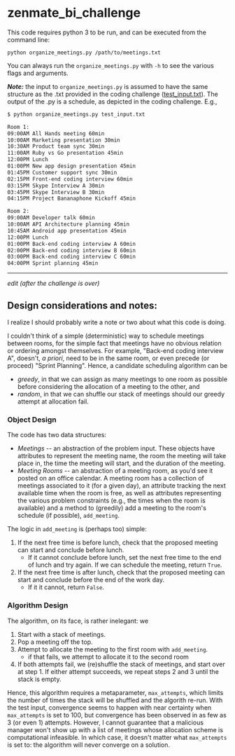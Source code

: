 # zenmate_bi_challenge
This code requires python 3 to be run, and can be executed from the command line:
```
python organize_meetings.py /path/to/meetings.txt
```
You can always run the `organize_meetings.py` with `-h` to see the various flags
and arguments.

***Note:*** the input to `organize_meetings.py` is assumed to have the same
structure as the .txt provided in the coding challenge ([test_input.txt](test_input.txt)). 
The output of the .py is a schedule, as depicted in the coding challenge. E.g.,
```bash
$ python organize_meetings.py test_input.txt

Room 1:
09:00AM All Hands meeting 60min
10:00AM Marketing presentation 30min
10:30AM Product team sync 30min
11:00AM Ruby vs Go presentation 45min
12:00PM Lunch
01:00PM New app design presentation 45min
01:45PM Customer support sync 30min
02:15PM Front-end coding interview 60min
03:15PM Skype Interview A 30min
03:45PM Skype Interview B 30min
04:15PM Project Bananaphone Kickoff 45min

Room 2:
09:00AM Developer talk 60min
10:00AM API Architecture planning 45min
10:45AM Android app presentation 45min
12:00PM Lunch
01:00PM Back-end coding interview A 60min
02:00PM Back-end coding interview B 60min
03:00PM Back-end coding interview C 60min
04:00PM Sprint planning 45min
```

----------
*edit (after the challenge is over)*
## Design considerations and notes:
I realize I should probably write a note or two about what this code is doing.

I couldn't think of a simple (deterministic) way to schedule meetings
between rooms, for the simple fact that meetings have no obvious relation
or ordering amongst themselves. For example, "Back-end coding interview A",
doesn't, _a priori_, need to be in the same room, or even precede (or proceed)
"Sprint Planning". Hence, a candidate scheduling algorithm can be
- _greedy_, in that we can assign as many meetings to one room as possible before
considering the allocation of a meeting to the other, and
- _random_, in that we can shuffle our stack of meetings should our greedy attempt
at allocation fail.

### Object Design
The code has two data structures:
- *Meetings* -- an abstraction of the problem input. These objects have
attributes to represent the meeting name, the room the meeting will take place in,
the time the meeting will start, and the duration of the meeting.
- *Meeting Rooms* -- an abstraction of a meeting room, as you'd see it posted on an
office calendar. A meeting room has a collection of meetings associated to it (for a
given day), an attribute tracking the next available time when the room is free,
as well as attributes representing the various problem constraints (e.g.,
the times when the room is available) and a method to (greedily) add a meeting to
the room's schedule (if possible), `add_meeting`.

The logic in `add_meeting` is (perhaps too) simple:

1. If the next free time is before lunch, check that the proposed meeting can start
   and conclude before lunch.
    - If it cannot conclude before lunch, set the next free time to the end of lunch
      and try again. If we can schedule the meeting, return `True`.
2. If the next free time is after lunch, check that the proposed meeting can start
   and conclude before the end of the work day.
   - If it it cannot, return `False`.

### Algorithm Design
The algorithm, on its face, is rather inelegant: we

1. Start with a stack of meetings.
2. Pop a meeting off the top.
3. Attempt to allocate the meeting to the first room with `add_meeting`.
    - if that fails, we attempt to allocate it to the second room
4. If both attempts fail, we (re)shuffle the stack of meetings, and start over at step 1.
   If either attempt succeeds, we repeat steps 2 and 3 until the stack is empty.

Hence, this algorithm requires a metaparameter, `max_attempts`, which limits the number
of times the stack will be shuffled and the algorith re-run. With the test input, convergence
seems to happen with near certainty when `max_attempts` is set to 100, but convergence has
been observed in as few as 3 (or even 1) attempts. However, I cannot guarantee that a 
malicious manager won't show up with a list of meetings whose allocation scheme is computational
infeasible. In which case, it doesn't matter what `max_attempts` is set to: the algorithm will
never converge on a solution.
